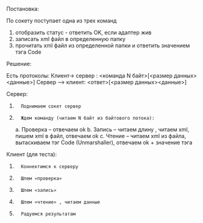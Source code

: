 Постановка:

По сокету поступает одна из трех команд

1. отобразить статус - ответить OK, если адаптер жив
2. записать xml файл в определенную папку
3. прочитать xml файл из определенной папки и ответить значением тэга Code


Решение:

Есть протоколы:
Клиент-> сервер : <команда N байт>[<размер данных><данные>]
Сервер –> клиент: <ответ>[<размер данных><данные>]

Сервер:
1.       Поднимаем сокет сервер
2.       Ждем команду (читаем N байт из байтового потока):
    a.       Проверка – отвечаем  ok
    b.       Запись – читаем длину , читаем xml, пишем xml в файл, отвечаем ok
    c.       Чтение – читаем xml из файла, вытаскиваем тэг Code (Unmarshaller), отвечаем ok + значение тэга

Клиент (для теста):

1.       Коннектимся к серверу
2.       Шлем «проверка»
3.       Шлем «запись»
4.       Шлем «чтение» , читаем данные
5.       Радуемся результатам

